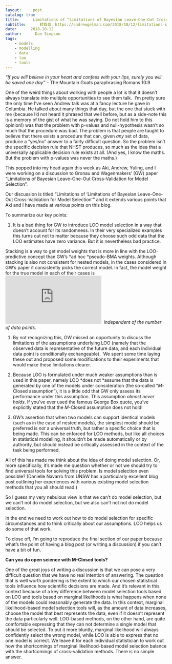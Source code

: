 ```yaml
---
layout:     post
catalog: true
title:      Limitations of “Limitations of Bayesian Leave-One-Out Cross-Validation for Model Selection”
subtitle:      转载自：https://andrewgelman.com/2018/10/12/limitations-of-limitations-of-bayesian-leave-one-out-cross-validation-for-model-selection/
date:      2018-10-12
author:      Dan Simpson
tags:
    - models
    - modelling
    - data
    - loo
    - tools
---
```





*“If you will believe in your heart and confess with your lips, surely you will be saved one day”* – The Mountain Goats paraphrasing Romans 10:9

One of the weird things about working with people a lot is that it doesn’t always translate into multiple opportunities to see them talk.  I’m pretty sure the only time I’ve seen Andrew talk was at a fancy lecture he gave in Columbia. He talked about many things that day, but the one that stuck with me (because I’d not heard it phrased that well before, but as a side-note this is a memory of the gist of what he was saying. Do not hold him to this opinion!) was that the problem with p-values and null-hypothesis wasn’t so much that the procedure was bad. The problem is that people are taught to believe that there exists a procedure that can, given *any* set of data, produce a “yes/no” answer to a fairly difficult question. So the problem isn’t the specific decision rule that NHST produces, so much as the idea that a universally applicable decision rule exists at all. (And yes, I know the maths. But the problem with p-values was never the maths.)

This popped into my head again this week as Aki, Andrew, Yuling, and I were working on a discussion to Gronau and Wagenmakers’ (GW) paper “Limitations of Bayesian Leave-One-Out Cross-Validation for Model Selection”.

Our discussion is titled “Limitations of ‘Limitations of Bayesian Leave-One-Out Cross-Validation for Model Selection'” and it extends various points that Aki and I have made at various points on this blog.

To summarize our key points:

1. It is a bad thing for GW to introduce LOO model selection in a way that doesn’t account for its randomness. In their very specialized examples this turns out not to matter because they choose such odd data that the LOO estimates have zero variance. But it is nevertheless bad practice.

Stacking is a way to get model weights that is more in line with the LOO-predictive concept than GW’s *ad hoc *pseudo-BMA weights. Although stacking is also not consistent for nested models, in the cases considered in GW’s paper it consistently picks the correct model. In fact, the model weight for the true model in each of their cases is ![](https://s0.wp.com/latex.php?latex=w_0%3D1&bg=ffffff&fg=000000&s=0)
 *independent of the number of data points.*
1. By not recognizing this, GW missed an opportunity to discuss the limitations of the assumptions underlying LOO (namely that the observed data is representative of the future data, and each individual data point is conditionally exchangeable).  We spent some time laying these out and proposed some modifications to their experiments that would make these limitations clearer.

1. Because LOO is formulated under much weaker assumptions than is used in this paper, namely LOO *does not *assume that the data is generated by one of the models under consideration (the so-called “*M*-Closed assumption”), it is a little odd that GW only assess its performance under this assumption. This assumption *almost never holds*. If you’ve ever used the famous George Box quote, you’ve explicitly stated that the *M*-Closed assumption does not hold!

1. GW’s assertion that when two models can support identical models (such as in the case of nested models), the simplest model should be preferred is *not* a universal truth, but rather a specific choice that is being made. This can be enforced for LOO methods, but like all choices in statistical modelling, it shouldn’t be made automatically or by authority, but should instead be critically assessed in the context of the task being performed.


All of this has made me think about the idea of doing model selection. Or, more specifically, it’s made me question whether or not we should try to find universal tools for solving this problem. Is model selection even possible? (Danielle Navarro from UNSW has a particularly excellent blog post outlining her experiences with various existing model selection methods that you all should read.)

So I guess my very nebulous view is that we can’t do model selection, but we can’t not do model selection, but we also can’t not not do model selection.

In the end we need to work out how to do model selection for specific circumstances and to think critically about our assumptions. LOO helps us do some of that work.

To close off, I’m going to reproduce the final section of our paper because what’s the point of having a blog post (or writing a discussion) if you can’t have a bit of fun.

> 
**Can you do open science with M-Closed tools?**


> 
One of the great joys of writing a discussion is that we can pose a very difficult question that we have no real intention of answering. The question that is well worth pondering is the extent to which our chosen statistical tools influence how scientific decisions are made. And it’s relevant in this context because of a key difference between model selection tools based on LOO and tools based on marginal likelihoods is what happens when none of the models could reasonably generate the data.
In this context, marginal likelihood-based model selection tools will, as the amount of data increases, choose the model that best represents the data, even if it doesn’t represent the data particularly well. LOO-based methods, on the other hand, are quite comfortable expressing that they can not determine a single model that should be selected. To put it more bluntly, marginal likelihood will always confidently select the wrong model, while LOO is able to express that no one model is correct.
We leave it for each individual statistician to work out how the shortcomings of marginal likelihood-based model selection balance with the shortcomings of cross-validation methods. There is no simple answer.




